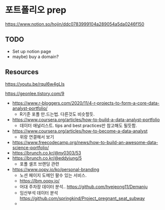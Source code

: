 # 포트폴리오 prep
https://www.notion.so/hojin/ddc0783999104a289054a5da0246f150

## TODO
- Set up notion page
- maybe) buy a domain?


## Resources
https://youtu.be/rquI6w4gLIs

https://geonlee.tistory.com/9
- https://www.r-bloggers.com/2020/11/4-r-projects-to-form-a-core-data-analyst-portfolio/
	- R기준 포폴 만.드는법. 다른것도 비슷할듯. 
- https://www.coursera.org/articles/how-to-build-a-data-analyst-portfolio 
	- 데이터 애널리스트. tips and best practices만 참고해도 될듯함.
- https://www.coursera.org/articles/how-to-become-a-data-analyst
	- 위랑 연결해서 보기
- https://www.freecodecamp.org/news/how-to-build-an-awesome-data-science-portfolio/
- https://brunch.co.kr/@ny0303/53
- https://brunch.co.kr/@eddyjung/5
	- 포폴 셀프 브랜딩 관련
- https://www.oopy.io/ko/personal-branding
	- 노션 페이지 도메인 팔수 있는 서비스.
	- https://lbm.oopy.io/
	- 어대 주차장 데이터 분석.. https://github.com/hyejeong11/Demanju
	- 임산부석 데이터 분석 https://github.com/springkind/Project_pregnant_seat_subway
	- 